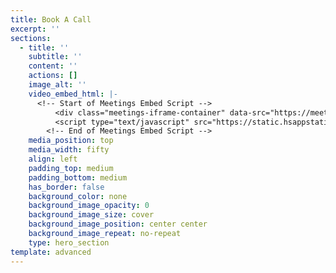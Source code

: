 ```yaml
---
title: Book A Call
excerpt: ''
sections:
  - title: ''
    subtitle: ''
    content: ''
    actions: []
    image_alt: ''
    video_embed_html: |-
      <!-- Start of Meetings Embed Script -->
          <div class="meetings-iframe-container" data-src="https://meetings.hubspot.com/homeservicewhiz?embed=true"></div>
          <script type="text/javascript" src="https://static.hsappstatic.net/MeetingsEmbed/ex/MeetingsEmbedCode.js"></script>
        <!-- End of Meetings Embed Script -->
    media_position: top
    media_width: fifty
    align: left
    padding_top: medium
    padding_bottom: medium
    has_border: false
    background_color: none
    background_image_opacity: 0
    background_image_size: cover
    background_image_position: center center
    background_image_repeat: no-repeat
    type: hero_section
template: advanced
---
```

